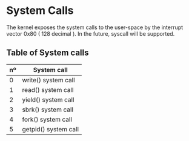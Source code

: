 # System Calls

The kernel exposes the system calls to the user-space by the interrupt vector 0x80 ( 128 decimal ). In the future, syscall will be supported.

## Table of System calls

| nº| System call         |
|---|---------------------|
| 0 | write() system call |
| 1 | read() system call  |
| 2 | yield() system call |
| 3 | sbrk() system call  |
| 4 | fork() system call  |
| 5 | getpid() system call |
